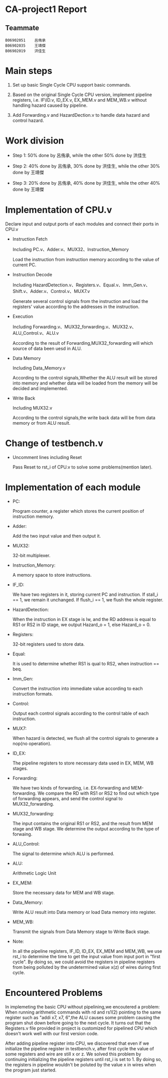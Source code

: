 # CA-project1     Report
## Teammate
    B06902051    呂侑承
    B06902035    王靖傑
    B06902019    洪佳生
# Main steps
1. Set up basic Single Cycle CPU support basic commands.

2. Based on the original Single Cycle CPU version, implement pipeline registers, i.e. IF\ID.v, ID\_EX.v, EX\_MEM.v and MEM\_WB.v without handling hazard caused by pipeline.

3. Add Forwarding.v and HazardDection.v to handle data hazard and control hazard.

# Work division
*   Step 1: 50% done by 呂侑承, while the other 50% done by 洪佳生

*   Step 2: 40% done by 呂侑承, 30% done by 洪佳生, while the other 30% done by 王靖傑 

*   Step 3: 20% done by 呂侑承, 40% done by 洪佳生, while the other 40% done by 王靖傑

# Implementation of CPU.v
Declare input and output ports of each modules and connect their ports in CPU.v

*    Instruction Fetch

        Including PC.v、Adder.v、MUX32、Instruction_Memory
            
        Load the instruction from instruction memory according to the value of current PC.

*    Instruction Decode
    
        Including HazardDetection.v、Registers.v、Equal.v、Imm_Gen.v、Shift.v、Adder.v、Control.v、MUX7.v
        
        Generate several control signals from the instruction and load the registers' value according to the addresses in the instruction. 

*    Execution
        
        Including Forwarding.v、MUX32_forwarding.v、MUX32.v、ALU_Control.v、ALU.v
        
        According to the result of Forwarding,MUX32_forwarding will which source of data been uesd in ALU.

*    Data Memory
        
        Including Data_Memory.v
        
        According to the control signals,Whether the ALU result will be stored into memory and whether data will be loaded from the memory will be decided and implemented.

*    Write Back
        
        Including MUX32.v
        
        According to the control signals,the write back data will be from data memory or from ALU result.

# Change of testbench.v
* Uncomment lines including Reset

    Pass Reset to rst_i of CPU.v to solve some problems(mention later).

# Implementation of each module
* PC: 

    Program counter, a register which stores the current position of instruction memory.

* Adder: 

     Add the two input value and then output it.

* MUX32: 

    32-bit multiplexer.

* Instruction\_Memory: 

    A memory space to store instructions.

* IF\_ID: 

    We have two registers in it, storing current PC and instruction. If stall_i == 1, we remain it unchanged. If flush_i == 1, we flush the whole register.

* HazardDetection: 

    When the instruction in EX stage is lw, and the RD address is equal to RS1 or RS2 in ID stage, we output Hazard_o = 1, else Hazard_o = 0.

* Registers: 

    32-bit registers used to store data.

* Equal: 

    It is used to determine whether RS1 is qual to RS2, when instruction == beq.

* Imm\_Gen: 

    Convert the instruction into immediate value according to each instruction formats. 

* Control: 

    Output each control signals according to the control table of each instruction.

* MUX7: 

    When hazard is detected, we flush all the control signals to generate a nop(no operation).

* ID\_EX: 

    The pipeline registers to store necessary data used in EX, MEM, WB stages.

* Forwarding: 

    We have two kinds of forwarding, i.e. EX-forwarding and MEM-forwarding. We compare the RD with RS1 or RS2 to find out which type of forwarding appears, and send the control signal to MUX32_forwarding.

* MUX32\_forwarding: 

    The input contains the original RS1 or RS2, and the result from MEM stage and WB stage. We determine the output according to the type of forwaing.

* ALU\_Control: 

    The signal to determine which ALU is performed.

* ALU: 

    Arithmetic Logic Unit

* EX\_MEM: 

    Store the necessary data for MEM and WB stage.

* Data\_Memory: 

    Write ALU result into Data memory or load Data memory into register.

* MEM\_WB: 

    Transmit the signals from Data Memory stage to Write Back stage.

* Note:

    In all the pipeline registers, IF_ID, ID_EX, EX_MEM and MEM_WB, we use rst_i to determine the time to get the input value from input port in "first cycle". By doing so, we could avoid the registers in pipeline registers from being polluted by the undetermined value x\(z\) of wires during first cycle.

# Encountered Problems
In implemeting the basic CPU without pipelining,we encoutered a problem: When running arithmetic commands with rd and rs1\(2\) pointing to the same register such as "addi x7, x7, 6",the ALU causes some problem causing the program shut down before going to the next cycle. It turns out that the Registers.v file provided in project is customized for pipelined CPU which doesn't work well with our first version code.

After adding pipeline register into CPU, we discovered that even if we initialize the pipeline register in testbench.v, after first cycle the value of some registers and wire are still x or z. We solved this problem by continuing initializing the pipeline registers until rst\_i is set to 1. By doing so, the registers in pipeline wouldn't be poluted by the value x in wires when the program just started. 
